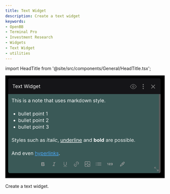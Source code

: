```yaml
---
title: Text Widget
description: Create a text widget
keywords:
- OpenBB
- Terminal Pro
- Investment Research
- Widgets
- Text Widget
- utilities
---
```


import HeadTitle from '@site/src/components/General/HeadTitle.tsx';

<HeadTitle title="Text Widget - utilities | OpenBB Terminal Pro Docs" />

<img
    src="https://raw.githubusercontent.com/OpenBB-finance/widgets-library/main/utilities/rich_note.png"
    alt="OpenBB Terminal Pro Widgets Library"
/>

Create a text widget.



